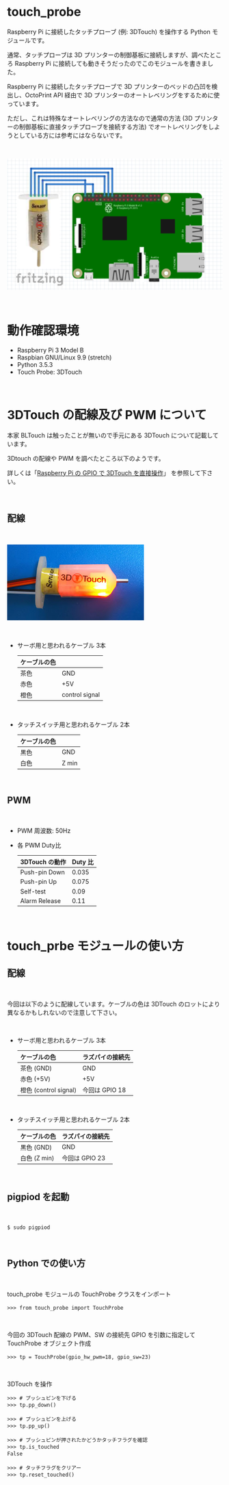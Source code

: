 # touch_probe
Raspberry Pi に接続したタッチプローブ (例: 3DTouch) を操作する Python モジュールです。

通常、タッチプローブは 3D プリンターの制御基板に接続しますが、調べたところ Raspberry Pi に接続しても動きそうだったのでこのモジュールを書きました。

Raspberry Pi に接続したタッチプローブで 3D プリンターのベッドの凸凹を検出し、OctoPrint API 経由で 3D プリンターのオートレベリングをするために使っています。

ただし、これは特殊なオートレベリングの方法なので通常の方法 (3D プリンターの制御基板に直接タッチプローブを接続する方法) でオートレベリングをしようとしている方には参考にはならないです。

<br/>

![wiring](img/wiring.png)

<br/>

# 動作確認環境

- Raspberry Pi 3 Model B
- Raspbian GNU/Linux 9.9 (stretch)
- Python 3.5.3
- Touch Probe: 3DTouch

<br/>

# 3DTouch の配線及び PWM について

本家 BLTouch は触ったことが無いので手元にある 3DTouch について記載しています。

3Dtouch の配線や PWM を調べたところ以下のようです。

詳しくは「[Raspberry Pi の GPIO で 3DTouch を直接操作](http://ne-zu-ppo.blogspot.com/2019/06/raspberry-pi-gpio-3dtouch.html)」 を参照して下さい。

<br/>

## 配線

<br/>

![3dtouch](img/3dtouch.jpg)

<br/>

- サーボ用と思われるケーブル 3本

    | ケーブルの色 |                   |
    |--------------|-------------------|
    | 茶色         | GND               |
    | 赤色         | +5V               |
    | 橙色         | control signal    |

<br/>

- タッチスイッチ用と思われるケーブル 2本

    | ケーブルの色 |           |
    |--------------|-----------|
    | 黒色         | GND       |
    | 白色         | Z min     |

<br/>

## PWM

<br/>

- PWM 周波数: 50Hz

- 各 PWM Duty比

    | 3DTouch の動作 | Duty 比 |
    |----------------|---------|
    | Push-pin Down  | 0.035   |
    | Push-pin Up    | 0.075   |
    | Self-test      | 0.09    |
    | Alarm Release  | 0.11    |

<br/>

# touch_prbe モジュールの使い方

## 配線

<br/>

今回は以下のように配線しています。ケーブルの色は 3DTouch のロットにより異なるかもしれないので注意して下さい。

<br/>

- サーボ用と思われるケーブル 3本

    | ケーブルの色          | ラズパイの接続先 |
    |-----------------------|------------------|
    | 茶色 (GND)            | GND              |
    | 赤色 (+5V)            | +5V              |
    | 橙色 (control signal) | 今回は GPIO 18   |

<br/>

- タッチスイッチ用と思われるケーブル 2本

    | ケーブルの色  | ラズパイの接続先 |
    |---------------|------------------|
    | 黒色 (GND)    | GND              |
    | 白色 (Z min)  | 今回は GPIO 23   |

<br/>

## pigpiod を起動

<br/>

```
$ sudo pigpiod
```

<br/>

## Python での使い方

<br/>

touch_probe モジュールの TouchProbe クラスをインポート

```
>>> from touch_probe import TouchProbe
```

<br/>

今回の 3DTouch 配線の PWM、SW の接続先 GPIO を引数に指定して TouchProbe オブジェクト作成

```
>>> tp = TouchProbe(gpio_hw_pwm=18, gpio_sw=23)
```

<br/>

3DTouch を操作

```
>>> # プッシュピンを下げる
>>> tp.pp_down()

>>> # プッシュピンを上げる
>>> tp.pp_up()

>>> # プッシュピンが押されたかどうかタッチフラグを確認
>>> tp.is_touched
False

>>> # タッチフラグをクリアー
>>> tp.reset_touched()
```
